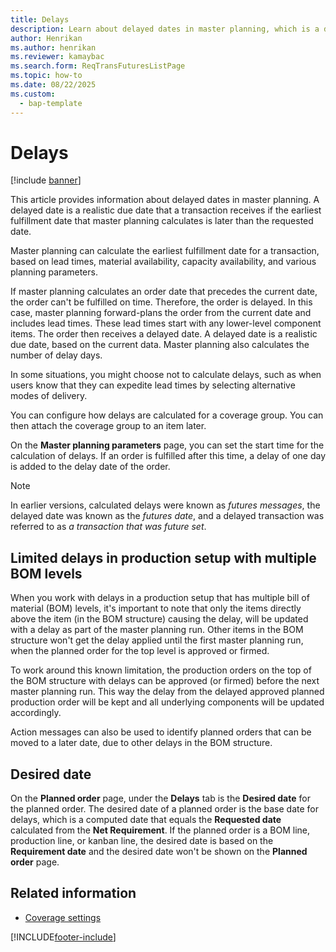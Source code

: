 ```yaml
---
title: Delays
description: Learn about delayed dates in master planning, which is a due date that a transaction receives if the earliest fulfillment date is later than the requested date.
author: Henrikan
ms.author: henrikan
ms.reviewer: kamaybac
ms.search.form: ReqTransFuturesListPage
ms.topic: how-to
ms.date: 08/22/2025
ms.custom:
  - bap-template
---
```


# Delays

[!include [banner](../includes/banner.md)]

This article provides information about delayed dates in master planning. A delayed date is a realistic due date that a transaction receives if the earliest fulfillment date that master planning calculates is later than the requested date.

Master planning can calculate the earliest fulfillment date for a transaction, based on lead times, material availability, capacity availability, and various planning parameters.

If master planning calculates an order date that precedes the current date, the order can't be fulfilled on time. Therefore, the order is delayed. In this case, master planning forward-plans the order from the current date and includes lead times. These lead times start with any lower-level component items. The order then receives a delayed date. A delayed date is a realistic due date, based on the current data. Master planning also calculates the number of delay days.

In some situations, you might choose not to calculate delays, such as when users know that they can expedite lead times by selecting alternative modes of delivery.

You can configure how delays are calculated for a coverage group. You can then attach the coverage group to an item later.

On the **Master planning parameters** page, you can set the start time for the calculation of delays. If an order is fulfilled after this time, a delay of one day is added to the delay date of the order.

> [!NOTE]
> In earlier versions, calculated delays were known as *futures messages*, the delayed date was known as the *futures date*, and a delayed transaction was referred to as *a transaction that was future set*.

## Limited delays in production setup with multiple BOM levels

When you work with delays in a production setup that has multiple bill of material (BOM) levels, it's important to note that only the items directly above the item (in the BOM structure) causing the delay, will be updated with a delay as part of the master planning run. Other items in the BOM structure won't get the delay applied until the first master planning run, when the planned order for the top level is approved or firmed.

To work around this known limitation, the production orders on the top of the BOM structure with delays can be approved (or firmed) before the next master planning run. This way the delay from the delayed approved planned production order will be kept and all underlying components will be updated accordingly.

Action messages can also be used to identify planned orders that can be moved to a later date, due to other delays in the BOM structure.

## Desired date

On the **Planned order** page, under the **Delays** tab is the **Desired date** for the planned order. The desired date of a planned order is the base date for delays, which is a computed date that equals the **Requested date** calculated from the **Net Requirement**. If the planned order is a BOM line, production line, or kanban line, the desired date is based on the **Requirement date** and the desired date won't be shown on the **Planned order** page.

## Related information

- [Coverage settings](coverage-settings.md)

[!INCLUDE[footer-include](../../includes/footer-banner.md)]
